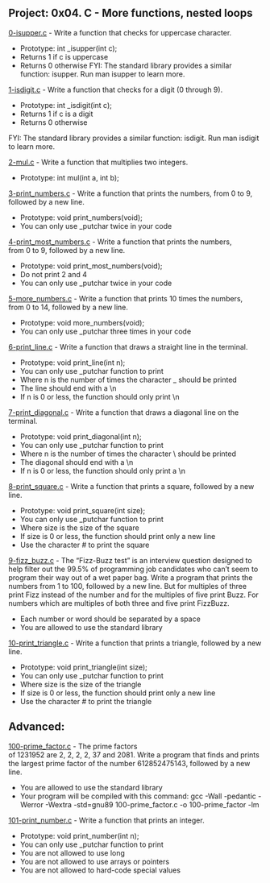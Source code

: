 ## Project: 0x04. C - More functions, nested loops

[0-isupper.c](./0-isupper.c) - Write a function that checks for uppercase character.

* Prototype: int _isupper(int c);
* Returns 1 if c is uppercase
* Returns 0 otherwise
FYI: The standard library provides a similar function: isupper. Run man isupper to learn more.

[1-isdigit.c](./1-isdigit.c) - Write a function that checks for a digit (0 through 9).

* Prototype: int _isdigit(int c);
* Returns 1 if c is a digit
* Returns 0 otherwise

FYI: The standard library provides a similar function: isdigit. Run man isdigit to learn more.


[2-mul.c](./2-mul.c) - Write a function that multiplies two integers.

* Prototype: int mul(int a, int b);

[3-print_numbers.c](./3-print_numbers.c) - Write a function that prints the numbers, from 0 to 9, followed by a new line.

* Prototype: void print_numbers(void);
* You can only use _putchar twice in your code

[4-print_most_numbers.c](./4-print_most_numbers.c) - Write a function that prints the numbers, from 0 to 9, followed by a new line.

* Prototype: void print_most_numbers(void);
* Do not print 2 and 4
* You can only use _putchar twice in your code

[5-more_numbers.c](./5-more_numbers.c) - Write a function that prints 10 times the numbers, from 0 to 14, followed by a new line.

* Prototype: void more_numbers(void);
* You can only use _putchar three times in your code

[6-print_line.c](./6-print_line.c) - Write a function that draws a straight line in the terminal.

* Prototype: void print_line(int n);
* You can only use _putchar function to print
* Where n is the number of times the character _ should be printed
* The line should end with a \n
* If n is 0 or less, the function should only print \n

[7-print_diagonal.c](./7-print_diagonal.c) - Write a function that draws a diagonal line on the terminal.

* Prototype: void print_diagonal(int n);
* You can only use _putchar function to print
* Where n is the number of times the character \ should be printed
* The diagonal should end with a \n
* If n is 0 or less, the function should only print a \n

[8-print_square.c](./8-print_square.c) - Write a function that prints a square, followed by a new line.

* Prototype: void print_square(int size);
* You can only use _putchar function to print
* Where size is the size of the square
* If size is 0 or less, the function should print only a new line
* Use the character # to print the square

[9-fizz_buzz.c](./9-fizz_buzz.c) - The “Fizz-Buzz test” is an interview question designed to help filter out the 99.5% of programming job candidates who can’t seem to program their way out of a wet paper bag.
Write a program that prints the numbers from 1 to 100, followed by a new line. But for multiples of three print Fizz instead of the number and for the multiples of five print Buzz. For numbers which are multiples of both three and five print FizzBuzz.

* Each number or word should be separated by a space
* You are allowed to use the standard library


[10-print_triangle.c](./10-print_triangle.c) - Write a function that prints a triangle, followed by a new line.

* Prototype: void print_triangle(int size);
* You can only use _putchar function to print
* Where size is the size of the triangle
* If size is 0 or less, the function should print only a new line
* Use the character # to print the triangle

## Advanced:

[100-prime_factor.c](./100-prime_factor.c) - The prime factors of 1231952 are 2, 2, 2, 2, 37 and 2081.
Write a program that finds and prints the largest prime factor of the number 612852475143, followed by a new line.

* You are allowed to use the standard library
* Your program will be compiled with this command: gcc -Wall -pedantic -Werror -Wextra -std=gnu89 100-prime_factor.c -o 100-prime_factor -lm

[101-print_number.c](./101-print_number.c) - Write a function that prints an integer.

* Prototype: void print_number(int n);
* You can only use _putchar function to print
* You are not allowed to use long
* You are not allowed to use arrays or pointers
* You are not allowed to hard-code special values

